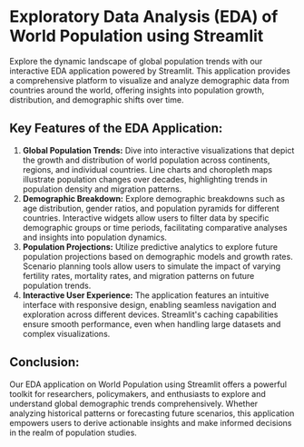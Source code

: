 <h1>Exploratory Data Analysis (EDA) of World Population using Streamlit</h1>

Explore the dynamic landscape of global population trends with our interactive EDA application powered by Streamlit. This application provides a comprehensive platform to visualize and analyze demographic data from countries around the world, offering insights into population growth, distribution, and demographic shifts over time.

<h2>Key Features of the EDA Application:</h2>

<ol>

<li><b>Global Population Trends:</b> Dive into interactive visualizations that depict the growth and distribution of world population across continents, regions, and individual countries. Line charts and choropleth maps illustrate population changes over decades, highlighting trends in population density and migration patterns.</li>

<li><b>Demographic Breakdown:</b> Explore demographic breakdowns such as age distribution, gender ratios, and population pyramids for different countries. Interactive widgets allow users to filter data by specific demographic groups or time periods, facilitating comparative analyses and insights into population dynamics.</li>

<li><b>Population Projections:</b> Utilize predictive analytics to explore future population projections based on demographic models and growth rates. Scenario planning tools allow users to simulate the impact of varying fertility rates, mortality rates, and migration patterns on future population trends.</li>

<li><b>Interactive User Experience:</b> The application features an intuitive interface with responsive design, enabling seamless navigation and exploration across different devices. Streamlit's caching capabilities ensure smooth performance, even when handling large datasets and complex visualizations.</li>

</ol>

<h2>Conclusion:</h2>
Our EDA application on World Population using Streamlit offers a powerful toolkit for researchers, policymakers, and enthusiasts to explore and understand global demographic trends comprehensively. Whether analyzing historical patterns or forecasting future scenarios, this application empowers users to derive actionable insights and make informed decisions in the realm of population studies.
